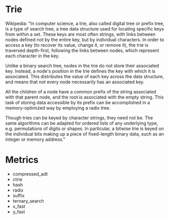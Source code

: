 # Trie
Wikipedia: "In computer science, a trie, also called digital tree or prefix
tree, is a type of search tree, a tree data structure used for locating specific
keys from within a set. These keys are most often strings, with links between
nodes defined not by the entire key, but by individual characters. In order to
access a key (to recover its value, change it, or remove it), the trie is
traversed depth-first, following the links between nodes, which represent each
character in the key.

Unlike a binary search tree, nodes in the trie do not store their associated
key. Instead, a node's position in the trie defines the key with which it is
associated. This distributes the value of each key across the data structure,
and means that not every node necessarily has an associated key.

All the children of a node have a common prefix of the string associated with
that parent node, and the root is associated with the empty string. This task of
storing data accessible by its prefix can be accomplished in a memory-optimized
way by employing a radix tree.

Though tries can be keyed by character strings, they need not be. The same
algorithms can be adapted for ordered lists of any underlying type, e.g.
permutations of digits or shapes. In particular, a bitwise trie is keyed on the
individual bits making up a piece of fixed-length binary data, such as an
integer or memory address."

# Metrics
- compressed_adt
- ctrie
- hash
- radix
- suffix
- ternary_search
- x_fast
- y_fast
